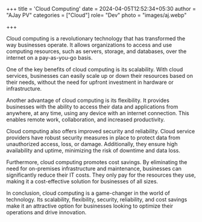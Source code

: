 +++
title = 'Cloud Computing'
date = 2024-04-05T12:52:34+05:30
author = "AJay PV"
categories = ["Cloud"]
role= "Dev"
photo = "images/aj.webp"

+++

Cloud computing is a revolutionary technology that has transformed the way businesses operate. It allows organizations to access and use computing resources, such as servers, storage, and databases, over the internet on a pay-as-you-go basis.

One of the key benefits of cloud computing is its scalability. With cloud services, businesses can easily scale up or down their resources based on their needs, without the need for upfront investment in hardware or infrastructure.

Another advantage of cloud computing is its flexibility. It provides businesses with the ability to access their data and applications from anywhere, at any time, using any device with an internet connection. This enables remote work, collaboration, and increased productivity.

Cloud computing also offers improved security and reliability. Cloud service providers have robust security measures in place to protect data from unauthorized access, loss, or damage. Additionally, they ensure high availability and uptime, minimizing the risk of downtime and data loss.

Furthermore, cloud computing promotes cost savings. By eliminating the need for on-premises infrastructure and maintenance, businesses can significantly reduce their IT costs. They only pay for the resources they use, making it a cost-effective solution for businesses of all sizes.

In conclusion, cloud computing is a game-changer in the world of technology. Its scalability, flexibility, security, reliability, and cost savings make it an attractive option for businesses looking to optimize their operations and drive innovation.
